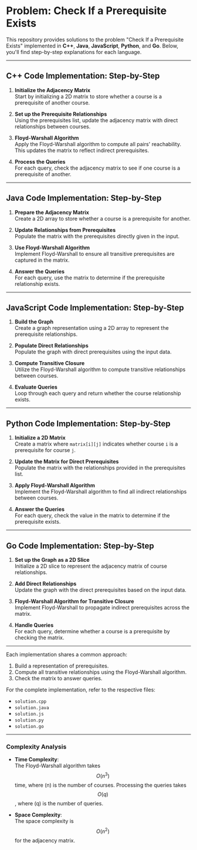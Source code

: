 # Problem: Check If a Prerequisite Exists

This repository provides solutions to the problem "Check If a Prerequisite Exists" implemented in **C++**, **Java**, **JavaScript**, **Python**, and **Go**. Below, you'll find step-by-step explanations for each language.

---

## C++ Code Implementation: Step-by-Step

1. **Initialize the Adjacency Matrix**  
   Start by initializing a 2D matrix to store whether a course is a prerequisite of another course.

2. **Set up the Prerequisite Relationships**  
   Using the prerequisites list, update the adjacency matrix with direct relationships between courses.

3. **Floyd-Warshall Algorithm**  
   Apply the Floyd-Warshall algorithm to compute all pairs' reachability. This updates the matrix to reflect indirect prerequisites.

4. **Process the Queries**  
   For each query, check the adjacency matrix to see if one course is a prerequisite of another.

---

## Java Code Implementation: Step-by-Step

1. **Prepare the Adjacency Matrix**  
   Create a 2D array to store whether a course is a prerequisite for another.

2. **Update Relationships from Prerequisites**  
   Populate the matrix with the prerequisites directly given in the input.

3. **Use Floyd-Warshall Algorithm**  
   Implement Floyd-Warshall to ensure all transitive prerequisites are captured in the matrix.

4. **Answer the Queries**  
   For each query, use the matrix to determine if the prerequisite relationship exists.

---

## JavaScript Code Implementation: Step-by-Step

1. **Build the Graph**  
   Create a graph representation using a 2D array to represent the prerequisite relationships.

2. **Populate Direct Relationships**  
   Populate the graph with direct prerequisites using the input data.

3. **Compute Transitive Closure**  
   Utilize the Floyd-Warshall algorithm to compute transitive relationships between courses.

4. **Evaluate Queries**  
   Loop through each query and return whether the course relationship exists.

---

## Python Code Implementation: Step-by-Step

1. **Initialize a 2D Matrix**  
   Create a matrix where `matrix[i][j]` indicates whether course `i` is a prerequisite for course `j`.

2. **Update the Matrix for Direct Prerequisites**  
   Populate the matrix with the relationships provided in the prerequisites list.

3. **Apply Floyd-Warshall Algorithm**  
   Implement the Floyd-Warshall algorithm to find all indirect relationships between courses.

4. **Answer the Queries**  
   For each query, check the value in the matrix to determine if the prerequisite exists.

---

## Go Code Implementation: Step-by-Step

1. **Set up the Graph as a 2D Slice**  
   Initialize a 2D slice to represent the adjacency matrix of course relationships.

2. **Add Direct Relationships**  
   Update the graph with the direct prerequisites based on the input data.

3. **Floyd-Warshall Algorithm for Transitive Closure**  
   Implement Floyd-Warshall to propagate indirect prerequisites across the matrix.

4. **Handle Queries**  
   For each query, determine whether a course is a prerequisite by checking the matrix.

---

Each implementation shares a common approach:

1. Build a representation of prerequisites.  
2. Compute all transitive relationships using the Floyd-Warshall algorithm.  
3. Check the matrix to answer queries.

For the complete implementation, refer to the respective files:  

- `solution.cpp`  
- `solution.java`  
- `solution.js`  
- `solution.py`  
- `solution.go`

---

### Complexity Analysis

- **Time Complexity**:  
  The Floyd-Warshall algorithm takes $$O(n^3)$$ time, where \(n\) is the number of courses. Processing the queries takes $$O(q)$$, where \(q\) is the number of queries.  

- **Space Complexity**:  
  The space complexity is $$O(n^2)$$ for the adjacency matrix.  
